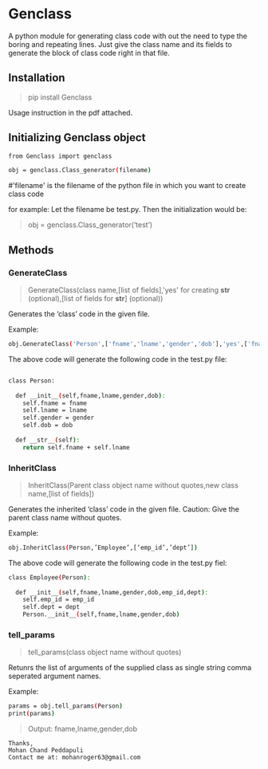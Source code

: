 # Genclass
A python module for generating class code with out the need to type the boring and repeating lines. Just give the class name and its fields to generate the block of class code right in that file.

## Installation
>pip install Genclass

Usage instruction in the pdf attached.

## Initializing Genclass object
```sh
from Genclass import genclass

obj = genclass.Class_generator(filename) 
```
#'filename' is the filename of the python file in which you want to create class code

for example: Let the filename be test.py. Then the initialization would be:

>obj = genclass.Class_generator(‘test’)

## Methods
### GenerateClass
>GenerateClass(class name,[list of fields],'yes' for creating __str__ (optional),[list of fields for __str__] (optional))
  
  Generates the ‘class’ code in the given file.
  
  Example:
  ```sh
  obj.GenerateClass('Person',['fname','lname','gender','dob'],'yes',['fname','lname'])
  ```
  
  The above code will generate the following code in the test.py file:
  ```sh
  
  class Person:
    
    def __init__(self,fname,lname,gender,dob):
      self.fname = fname
      self.lname = lname
      self.gender = gender
      self.dob = dob
      
    def __str__(self):
      return self.fname + self.lname

  ```
### InheritClass
>InheritClass(Parent class object name without quotes,new class name,[list of fields])
  
  Generates the inherited ‘class’ code in the given file. Caution: Give the parent class name without quotes.
  
  Example:
  ```sh
  obj.InheritClass(Person,’Employee’,[‘emp_id’,’dept’])
  ```
  
  The above code will generate the following code in the test.py fiel:
  ```sh
  class Employee(Person):
    
    def __init__(self,fname,lname,gender,dob,emp_id,dept):
      self.emp_id = emp_id
      self.dept = dept
      Person.__init__(self,fname,lname,gender,dob)
  ```
### tell_params
>tell_params(class object name without quotes)
  
  Retunrs the list of arguments of the supplied class as single string comma seperated argument names.
  
  Example:
  ```sh
  params = obj.tell_params(Person)
  print(params)
  ```
  >Output: fname,lname,gender,dob


```
Thanks,
Mohan Chand Peddapuli
Contact me at: mohanroger63@gmail.com
```

